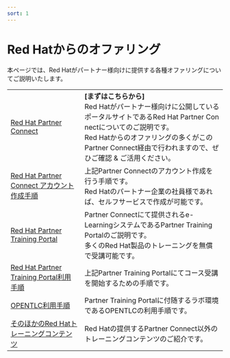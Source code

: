 ```yaml
---
sort: 1
---
```


# Red Hatからのオファリング

本ページでは、Red Hatがパートナー様向けに提供する各種オファリングについてご説明いたします。

<table>
  <tr>
    <!--- タイトル --->
    <td>
      <a href="
        https://rh-open.github.io/offering/about-partner-connect.html
     " target="_blank" rel="noreferrer noopener">
        <!--  ドキュメント名  -->
        Red Hat Partner Connect
      </a>
    </td>
    <!--- 内容 --->
    <td>
        <b>[まずはこちらから]</b><br>
        Red Hatがパートナー様向けに公開しているポータルサイトであるRed Hat Partner Con nectについてのご説明です。<br>
        Red Hatからのオファリングの多くがこのPartner Connect経由で行われますので、ぜひご確認 & ご活用ください。
    </td>
  </tr>

  <tr>
    <!--- タイトル --->
    <td>
      <a href="
        https://rh-open.github.io/offering/register-partner-connect.html
     " target="_blank" rel="noreferrer noopener">
        <!--  ドキュメント名  -->
        Red Hat Partner Connect アカウント作成手順
      </a>
    </td>
    <!--- 内容 --->
    <td>
        上記Partner Connectのアカウント作成を行う手順です。<br>
        Red Hatのパートナー企業の社員様であれば、セルフサービスで作成が可能です。
    </td>
  </tr>

<tr>
    <!--- タイトル --->
    <td>
        <a href="
        https://rh-open.github.io/offering/about-ptp.html
     " target="_blank" rel="noreferrer noopener">
        <!--  ドキュメント名  -->
        Red Hat Partner Training Portal
      </a>
    </td>
    <!--- 内容 --->
    <td>
        Partner Connectにて提供されるe-LearningシステムであるPartner Training Portalのご説明です。<br>
        多くのRed Hat製品のトレーニングを無償で受講可能です。
    </td>
  </tr>

<tr>
    <!--- タイトル --->
    <td>
        <a href="
        https://rh-open.github.io/offering/usage-ptp.html
     " target="_blank" rel="noreferrer noopener">
        <!--  ドキュメント名  -->
        Red Hat Partner Training Portal利用手順
      </a>
    </td>
    <!--- 内容 --->
    <td>
        上記Partner Training Portalにてコース受講を開始するための手順です。
    </td>
  </tr>

  <tr>
    <!--- タイトル --->
    <td>
        <a href="
        https://rh-open.github.io/offering/usage-opentlc.html
     " target="_blank" rel="noreferrer noopener">
        <!--  ドキュメント名  -->
        OPENTLC利用手順
      </a>
    </td>
    <!--- 内容 --->
    <td>
        Partner Training Portalに付随するラボ環境であるOPENTLCの利用手順です。
    </td>
  </tr>

<tr>
    <!--- タイトル --->
    <td>
        <a href="
        https://rh-open.github.io/offering/others.html
     " target="_blank" rel="noreferrer noopener">
        <!--  ドキュメント名  -->
        そのほかのRed Hatトレーニングコンテンツ
      </a>
    </td>
    <!--- 内容 --->
    <td>
        Red Hatの提供するPartner Connect以外のトレーニングコンテンツのご紹介です。<br>
    </td>
  </tr>

</table>